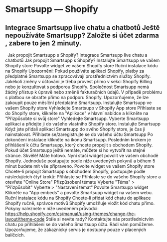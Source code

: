 # Smartsupp — Shopify
## Integrace Smartsupp live chatu a chatbotů Ještě nepoužíváte Smartsupp? Založte si účet zdarma , zabere to jen 2 minuty.
  Jak propojit Smartsupp s Shopify?
Integrace Smartsupp live chatu a chatbotů
Jak propojit Smartsupp s Shopify?
Instalujte Smartsupp ve vašem Shopify store
Povolte widget ve vašem Shopify store
Ruční instalace kódu na Shopify
Upozornění: Pokud používáte aplikaci Shopify, platby za předplatné Smartsupp se zpracovávají prostřednictvím služby Shopify. Jakékoli změny v účtování je třeba provést přímo v sekci Shopify Billing nebo je konzultovat s podporou Shopify. Společnost Smartsupp nemá žádný přístup k úpravě nebo změně fakturačních údajů. V případě problému s platbou se obraťte přímo na podporu Shopify. 
Upozorňujeme, že lze zakoupit pouze měsíční předplatné Smartsupp.
Instalujte Smartsupp ve vašem Shopify store
Vyhledejte Smartsupp v Shopify App store
Přihlaste se do Shopify store, klikněte na "Aplikace" v hlavní nabídce a klikněte na "Přizpůsobte si svůj store" 
Vyhledejte Smartsupp.
Vyberte Smartsupp aplikaci a přidejte ji do vašeho vlastního Shopify store.
Instalujte Smartsupp
Když jste přidali aplikaci Smartsupp do svého Shopify store, je čas ji nainstalovat.
Přihlaste se/zaregistrujte se do vašeho účtu Smartsupp
Po dokončení instalace klikněte na ikonu Smartsupp.
Posledním krokem je přihlášení k účtu Smartsupp, který chcete propojit s obchodem Shopify. Pokud účet Smartsupp ještě nemáte, můžete si ho vytvořit na stejné stránce.
Skvělé! Máte hotovo. Nyní stačí widget povolit ve vašem obchodě Shopify. Jednoduše postupujte podle níže uvedených pokynů a během 5 minut budete mít vše připraveno.
Povolte widget ve vašem Shopify store
Chcete-li propojit Smartsupp s obchodem Shopify, postupujte podle následujících čtyř kroků:
Přihlaste se
Přihlaste se do vašeho Shopify store a otevřete "Online Store"
Přizpůsobení tématu
Vyberte "Téma" > "Přizpůsobit"
Vyberte > "Nastavení témat" 
Povolte Smartsupp widget
Klikněte na "App embeds" a povolte Smartsupp widget na vašem webu.
Ruční instalace kódu na Shopify
Chcete-li přidat kód chatu do aplikace Shopify ručně, správce motivů Shopify umožňuje vložit kód chatu přímo. Pokyny naleznete v níže uvedeném průvodci:
https://help.shopify.com/cs/manual/using-themes/change-the-layout/theme-code
Stále si nevíte rady? Kontaktujte nás prostřednictvím chatu po přihlášení se do vašeho Smartsupp účtu. Rádi vám pomůžeme. Upozorňujeme, že zákaznický servis je dostupný pouze v placených balíčcích.

